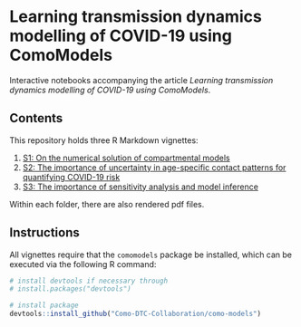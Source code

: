 # Learning transmission dynamics modelling of COVID-19 using ComoModels

Interactive notebooks accompanying the article _Learning transmission dynamics modelling of COVID-19 using ComoModels_.

## Contents

This repository holds three R Markdown vignettes:

1. [S1: On the numerical solution of compartmental models](numerical_solution/numerical_solution_of_SEIRD.Rmd)
2. [S2: The importance of uncertainty in age-specific contact patterns for quantifying COVID-19 risk](contact_matrix/SEIRD_contact_matrix.Rmd)
3. [S3: The importance of sensitivity analysis and model inference](optimisation/SEIRD_optimisation.Rmd)

Within each folder, there are also rendered pdf files.

## Instructions

All vignettes require that the `comomodels` package be installed, which can be executed via the following R command:

```R
# install devtools if necessary through
# install.packages("devtools")

# install package
devtools::install_github("Como-DTC-Collaboration/como-models")
```

